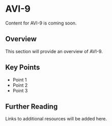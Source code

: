 # AVI-9

Content for AVI-9 is coming soon.

## Overview

This section will provide an overview of AVI-9.

## Key Points

- Point 1
- Point 2
- Point 3

## Further Reading

Links to additional resources will be added here.
